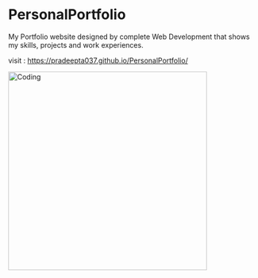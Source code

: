 # PersonalPortfolio
My Portfolio website designed by complete Web Development that shows my skills, projects and work experiences.

visit : https://pradeepta037.github.io/PersonalPortfolio/

<img align="center" alt="Coding" width="400" src="https://drive.google.com/file/d/120uibmxBui6kDqIxE4o5QoCmAeU5F69w/view?usp=sharing">
